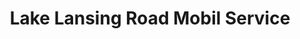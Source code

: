 ---
title: "Lake Lansing Road Mobil Service"
url: /lansing/lake-lansing-road-mobil-service/
shop: convenience
---